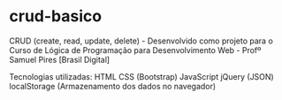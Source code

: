 # crud-basico
CRUD (create, read, update, delete) - Desenvolvido como projeto para o Curso de Lógica de Programação para Desenvolvimento Web - Profº Samuel Pires [Brasil Digital] 

Tecnologias utilizadas:
HTML
CSS (Bootstrap)
JavaScript
jQuery (JSON)
localStorage (Armazenamento dos dados no navegador)
